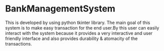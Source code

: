 # BankManagementSystem

This is developed by using python tkinter library.
    The main goal of this system is to make easy transaction for the end
    user.By this user can easily interact with the system because it
    provides a very interactive and user friendly interface and also
    provides durability & atomacity of the transactions.
    
